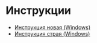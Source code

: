 # Инструкции

* [Инструкция новая (Windows)](https://1drv.ms/w/s!Ao6apD9z3iUVgsNbQtcmvjNb9LrOOQ?e=NhOXjM)
* [Инструкция страя (Windows)](https://1drv.ms/w/s!Ao6apD9z3iUVgsB1yNKgZG4XM2zOLg?e=25mdTX)